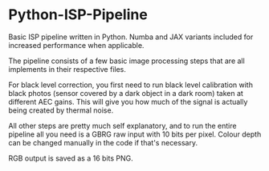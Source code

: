 # Python-ISP-Pipeline
Basic ISP pipeline written in Python. Numba and JAX variants included for increased performance when applicable.

The pipeline consists of a few basic image processing steps that are all implements in their respective files.

For black level correction, you first need to run black level calibration with black photos (sensor covered by a dark object in a dark room) taken at different AEC gains. This will give you how much of the signal is actually being created by thermal noise.

All other steps are pretty much self explanatory, and to run the entire pipeline all you need is a GBRG raw input with 10 bits per pixel. Colour depth can be changed manually in the code if that's necessary.

RGB output is saved as a 16 bits PNG.
